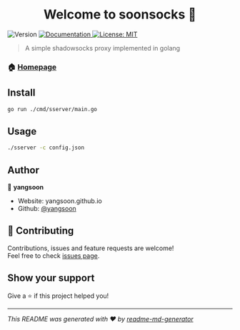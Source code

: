 <h1 align="center">Welcome to soonsocks 👋</h1>
<p>
  <img alt="Version" src="https://img.shields.io/badge/version-1.0-blue.svg?cacheSeconds=2592000" />
  <a href="https://yangsoon.github.io/#/posts/39" target="_blank">
    <img alt="Documentation" src="https://img.shields.io/badge/documentation-yes-brightgreen.svg" />
  </a>
  <a href="#" target="_blank">
    <img alt="License: MIT" src="https://img.shields.io/badge/License-MIT-yellow.svg" />
  </a>
</p>

> A simple shadowsocks proxy implemented in golang

### 🏠 [Homepage](https://github.com/yangsoon/soonsocks)

## Install

```sh
go run ./cmd/sserver/main.go
```

## Usage

```sh
./sserver -c config.json
```

## Author

👤 **yangsoon**

* Website: yangsoon.github.io
* Github: [@yangsoon](https://github.com/yangsoon)

## 🤝 Contributing

Contributions, issues and feature requests are welcome!<br />Feel free to check [issues page](https://github.com/yangsoon/soonsocks/issues). 

## Show your support

Give a ⭐️ if this project helped you!

***
_This README was generated with ❤️ by [readme-md-generator](https://github.com/kefranabg/readme-md-generator)_